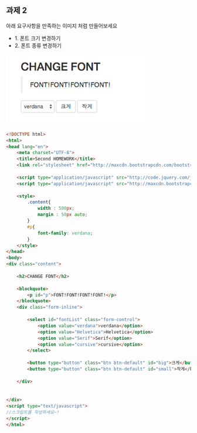 <h2> 과제 2 </h2>
<p>아래 요구사항을 만족하는 이미지 처럼 만들어보세요</p>
<ul>
    <li>1. 폰트 크기 변경하기 </li>
    <li>2. 폰트 종류 변경하기 </li>
</ul>
<img src="https://raw.githubusercontent.com/joon1030/homework/master/homework2/Second_HOMEWORK.png">

```html
<!DOCTYPE html>
<html>
<head lang="en">
    <meta charset="UTF-8">
    <title>Second HOMEWORK</title>
    <link rel="stylesheet" href="http://maxcdn.bootstrapcdn.com/bootstrap/3.2.0/css/bootstrap.min.css">

    <script type="application/javascript" src="http://code.jquery.com/jquery-1.11.1.js"></script>
    <script type="application/javascript" src="http://maxcdn.bootstrapcdn.com/bootstrap/3.2.0/js/bootstrap.min.js"></script>

    <style>
        .content{
            width : 500px;
            margin : 50px auto;
        }
        #p{
            font-family: verdana;
        }
    </style>
</head>
<body>
<div class="content">

    <h2>CHANGE FONT</h2>

    <blockquote>
        <p id="p">FONT!FONT!FONT!FONT!</p>
    </blockquote>
    <div class="form-inline">

        <select id="fontList" class="form-control">
            <option value="verdana">verdana</option>
            <option value="Helvetica">Helvetica</option>
            <option value="Serif">Serif</option>
            <option value="cursive">cursive</option>
        </select>

        <button type="button" class="btn btn-default" id="big">크게</button>
        <button type="button" class="btn btn-default" id="small">작게</button>

    </div>

    
</div>
<script type="text/javascript">
//스크립트를 작성하세요~!
</script>
</html>
```